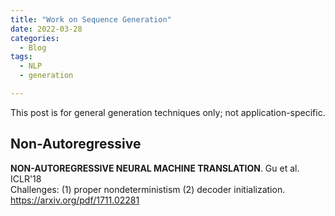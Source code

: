 ```yaml
---
title: "Work on Sequence Generation"
date: 2022-03-28
categories:
  - Blog
tags:
  - NLP
  - generation

---
```


This post is for general generation techniques only; not application-specific.

## Non-Autoregressive

**NON-AUTOREGRESSIVE NEURAL MACHINE TRANSLATION**. Gu et al. ICLR'18\
Challenges: (1) proper nondeterministism (2) decoder initialization.\
<https://arxiv.org/pdf/1711.02281>
